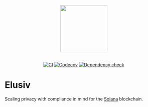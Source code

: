 <div align="center">
    <img src="https://github.com/elusiv-privacy/.github/blob/main/profile/elusiv.svg" width="150"/>
</div>

<br/>

<div align="center">

[![CI](https://github.com/elusivcash/elusiv/actions/workflows/test.yaml/badge.svg)](https://github.com/elusivcash/elusiv/actions/workflows/test.yaml)
[![Codecov](https://codecov.io/gh/elusivcash/elusiv/branch/master/graph/badge.svg?token=E6EBAGCE0M)](https://codecov.io/gh/elusivcash/elusiv)
[![Dependency check](https://github.com/elusivcash/elusiv/actions/workflows/audit.yaml/badge.svg)](https://github.com/elusivcash/elusiv/actions/workflows/audit.yaml)

</div>

# Elusiv
Scaling privacy with compliance in mind for the [Solana](https://github.com/solana-labs/solana) blockchain.